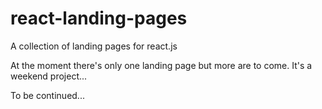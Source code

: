 # react-landing-pages
A collection of landing pages for react.js

At the moment there's only one landing page but more are to come. It's a weekend project...

To be continued...

